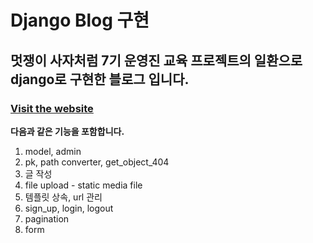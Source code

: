 # Django Blog 구현

## 멋쟁이 사자처럼 7기 운영진 교육 프로젝트의 일환으로 django로 구현한 블로그 입니다.
### [Visit the website](https://afternoon-coast-96202.herokuapp.com/)

**다음과 같은 기능을 포함합니다.**
1. model, admin
2. pk, path converter, get_object_404
3. 글 작성
4. file upload - static media file
5. 템플릿 상속, url 관리
6. sign_up, login, logout
7. pagination
8. form
